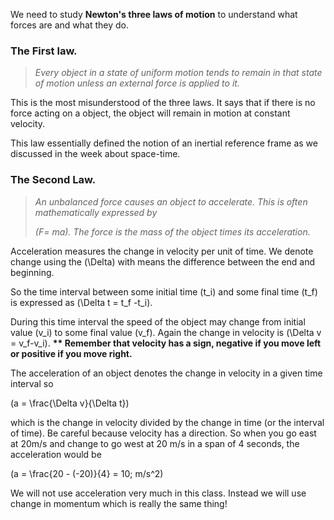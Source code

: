 We need to study **Newton's three laws of motion** to understand what forces are and what they do.

### The First law.

> _Every object in a state of uniform motion tends to remain in that state of motion unless an external force is applied to it._

This is the most misunderstood of the three laws. It says that if there is no force acting on a object, the object will remain in motion at constant velocity.

This law essentially defined the notion of an inertial reference frame as we discussed in the week about space-time.

### The Second Law.

> _An unbalanced force causes an object to accelerate. This is often mathematically expressed by_
> 
> _\(F= ma\). The force is the mass of the object times its acceleration._

Acceleration measures the change in velocity per unit of time. We denote change using the \(\Delta\) with means the difference between the end and beginning.

So the time interval between some initial time \(t_i\) and some final time \(t_f\) is expressed as \(\Delta t = t_f -t_i\).

During this time interval the speed of the object may change from initial value \(v_i\) to some final value \(v_f\). Again the change in velocity is \(\Delta v = v_f-v_i\). **\*\* Remember that velocity has a sign, negative if you move left or positive if you move right.**

The acceleration of an object denotes the change in velocity in a given time interval so

\(a = \frac{\Delta v}{\Delta t}\)

which is the change in velocity divided by the change in time (or the interval of time). Be careful because velocity has a direction. So when you go east at 20m/s and change to go west at 20 m/s in a span of 4 seconds, the acceleration would be

\(a = \frac{20 - (-20)}{4} = 10\; m/s^2\)

We will not use acceleration very much in this class. Instead we will use change in momentum which is really the same thing!
